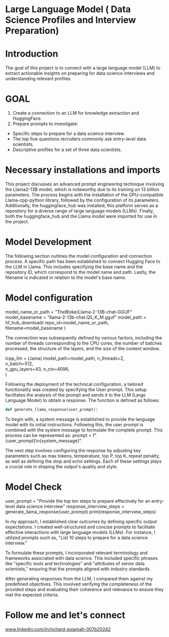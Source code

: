# Large Language Model ( Data Science Profiles and Interview Preparation)

# Introduction
The goal of this project is to connect with a large language model (LLM) to extract actionable insights on preparing for data science interviews and understanding relevant profiles.
# GOAL
1.	Create a connection to an LLM for knowledge extraction and HuggingFace.
2.	Prepare prompts to investigate:
*	Specific steps to prepare for a data science interview.
*	The top five questions recruiters commonly ask entry-level data scientists.
*	Descriptive profiles for a set of three data scientists.

# Necessary installations and imports

This project discusses an advanced prompt engineering technique involving the Llama2-13B model, which is noteworthy due to its training on 13 billion parameters. The process begins with the installation of the GPU-compatible Llama-cpp-python library, followed by the configuration of its parameters. Additionally, the huggingface_hub was installed; this platform serves as a repository for a diverse range of large language models (LLMs). Finally, both the huggingface_hub and the Llama model were imported for use in the project.

# Model Development
The following section outlines the model configuration and connection process. A specific path has been established to connect Hugging Face to the LLM in Llama. This includes specifying the base name and the repository ID, which correspond to the model name and path. Lastly, the filename is indicated in relation to the model's base name.

# Model configuration
model_name_or_path = "TheBloke/Llama-2-13B-chat-GGUF"
model_basename = "llama-2-13b-chat.Q5_K_M.gguf"
model_path = hf_hub_download(
    repo_id=model_name_or_path,
    filename=model_basename
    )

The connection was subsequently defined by various factors, including the number of threads corresponding to the CPU cores, the number of batches processed, the structure of the layers, and the size of the context window.

lcpp_llm = Llama(
        model_path=model_path,
        n_threads=2,  
        n_batch=512,  
        n_gpu_layers=43,
        n_ctx=4096,  
)

Following the deployment of the technical configuration, a tailored functionality was created by specifying the User prompt. This setup facilitates the analysis of the prompt and sends it to the LLM (Large Language Model) to obtain a response. The function is defined as follows:

```python
def generate_llama_response(user_prompt):
```
To begin with, a system message is established to provide the language model with its initial instructions. Following this, the user prompt is combined with the system message to formulate the complete prompt. This process can be represented as: prompt = f"{user_prompt}\n{system_message}”.

The next step involves configuring the response by adjusting key parameters such as max tokens, temperature, top P, top K, repeat penalty, as well as defining the stop and echo settings. Each of these settings plays a crucial role in shaping the output's quality and style.


 # Model Check

user_prompt = "Provide the top ten steps to prepare effectively for an entry-level data science interview"
response_interview_steps = generate_llama_response(user_prompt)
print(response_interview_steps)


In my approach, I established clear outcomes by defining specific output expectations. I created well-structured and concise prompts to facilitate effective interactions with large language models (LLMs). For instance, I utilized prompts such as, "List 10 steps to prepare for a data science interview."

To formulate these prompts, I incorporated relevant terminology and frameworks associated with data science. This included specific phrases like "specific tools and technologies" and "attributes of senior data scientists," ensuring that the prompts aligned with industry standards.

After generating responses from the LLM, I compared them against my predefined objectives. This involved verifying the completeness of the provided steps and evaluating their coherence and relevance to ensure they met the expected criteria.

# Follow me and let's connect
www.linkedin.com/in/richard-asiamah-007b20242
